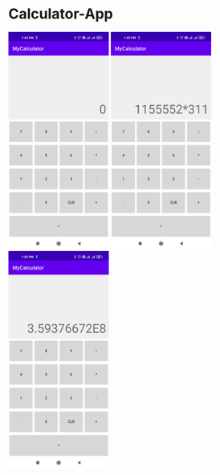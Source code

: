 # Calculator-App
<img src="Images/Screenshot_2021-07-24-13-44-43-356_com.example.mycalculator.jpg" width="200">      <img src="Images/Screenshot_2021-07-24-13-45-08-799_com.example.mycalculator.jpg" width="200">    <img src="Images/Screenshot_2021-07-24-13-45-16-185_com.example.mycalculator.jpg" width="200">   

